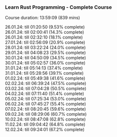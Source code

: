 ### Learn Rust Programming - Complete Course

Course duration: 13:59:09 (839 mins)

26.01.24: till 01:20:50 (9.53% complete)    
26.01.24: till 02:00:41 (14.3% complete)    
26.01.24: till 02:32:10 (18.1% complete)   
27.01.24: till 02:56:09 (20.9% complete)   
28.01.24: till 03:22:24 (24.0% complete)   
29.01.24: till 04:08:23 (29.5% complete)   
30.01.24: till 04:50:09 (34.5% complete)   
30.01.24: till 05:02:57 (36.0% complete)    
31.01.24: till 05:14:13 (37.4% complete)    
31.01.24: till 05:28:56 (39.1% complete)   
01.02.24: till 05:49:38 (41.6% complete)    
02.02.24: till 06:39:24 (47.5% complete)    
03.02.24: till 07:04:28 (50.5% complete)    
04.02.24: till 07:11:40 (51.4% complete)    
05.02.24: till 07:25:34 (53.0% complete)   
06.02.24: till 07:45:27 (55.4% complete)   
07.02.24: till 08:20:45 (59.6% complete)   
09.02.24: till 08:29:06 (60.7% complete)   
10.02.24: till 08:47:08 (62.8% complete)    
11.02.24: till 09:04:42 (64.8% complete)    
12.02.24: till 09:24:01 (67.2% complete)   
